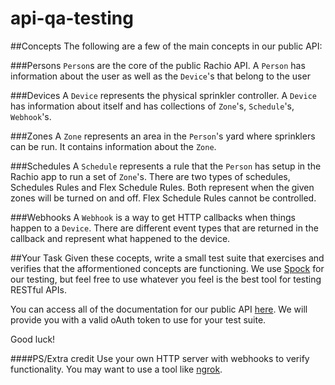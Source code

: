 # api-qa-testing

##Concepts
The following are a few of the main concepts in our public API:

###Persons
`Person`s are the core of the public Rachio API. A `Person` has information about the user as well as the `Device`'s that belong to the user

###Devices
A `Device` represents the physical sprinkler controller. A `Device` has information about itself and has collections of `Zone`'s, `Schedule`'s, `Webhook`'s. 

###Zones
A `Zone` represents an area in the `Person`'s yard where sprinklers can be run. It contains information about the `Zone`.

###Schedules
A `Schedule` represents a rule that the `Person` has setup in the Rachio app to run a set of `Zone`'s. There are two types of schedules, Schedules Rules and Flex Schedule Rules. Both represent when the given zones will be turned on and off. Flex Schedule Rules cannot be controlled.

###Webhooks
A `Webhook` is a way to get HTTP callbacks when things happen to a `Device`. There are different event types that are returned in the callback and represent what happened to the device.

##Your Task
Given these cocepts, write a small test suite that exercises and verifies that the afformentioned concepts are functioning. We use [Spock](http://spockframework.github.io/spock/docs/1.0/index.html) for our testing, but feel free to use whatever you feel is the best tool for testing RESTful APIs.

You can access all of the documentation for our public API [here](https://rachio.readme.io/). We will provide you with a valid oAuth token to use for your test suite. 

Good luck!

####PS/Extra credit
Use your own HTTP server with webhooks to verify functionality. You may want to use a tool like [ngrok](https://ngrok.m/).
